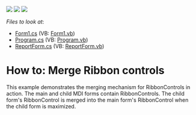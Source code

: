 <!-- default badges list -->
![](https://img.shields.io/endpoint?url=https://codecentral.devexpress.com/api/v1/VersionRange/128617227/13.1.4%2B)
[![](https://img.shields.io/badge/Open_in_DevExpress_Support_Center-FF7200?style=flat-square&logo=DevExpress&logoColor=white)](https://supportcenter.devexpress.com/ticket/details/E1917)
[![](https://img.shields.io/badge/📖_How_to_use_DevExpress_Examples-e9f6fc?style=flat-square)](https://docs.devexpress.com/GeneralInformation/403183)
<!-- default badges end -->
<!-- default file list -->
*Files to look at*:

* [Form1.cs](./CS/RibbonMerging/Form1.cs) (VB: [Form1.vb](./VB/RibbonMerging/Form1.vb))
* [Program.cs](./CS/RibbonMerging/Program.cs) (VB: [Program.vb](./VB/RibbonMerging/Program.vb))
* [ReportForm.cs](./CS/RibbonMerging/ReportForm.cs) (VB: [ReportForm.vb](./VB/RibbonMerging/ReportForm.vb))
<!-- default file list end -->
# How to: Merge Ribbon controls


<p>This example demonstrates the merging mechanism for RibbonControls in action. The main and child MDI forms contain RibbonControls. The child form's RibbonControl is merged into the main form's RibbonControl when the child form is maximized.</p>

<br/>


